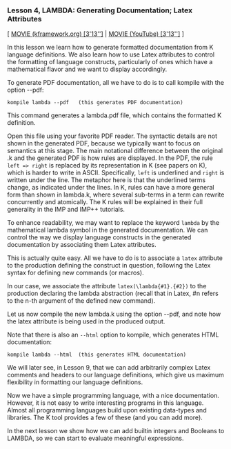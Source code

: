 ### Lesson 4, LAMBDA: Generating Documentation; Latex Attributes

[
[MOVIE (kframework.org) [3'13'']](http://fsl.cs.uiuc.edu/k-tutorial/1_lambda/1_lambda-lesson_4/1_lambda-lesson_4_player.html)
|
[MOVIE (YouTube) [3'13'']](http://youtu.be/ULXA4e_6-DY)
]

In this lesson we learn how to generate formatted documentation from K
language definitions.  We also learn how to use Latex attributes to control
the formatting of language constructs, particularly of ones which have a
mathematical flavor and we want to display accordingly.

To generate PDF documentation, all we have to do is to call kompile with the
option --pdf:

    kompile lambda --pdf   (this generates PDF documentation)

This command generates a lambda.pdf file, which contains the formatted K
definition.

Open this file using your favorite PDF reader.  The syntactic details are not
shown in the generated PDF, because we typically want to focus on semantics at
this stage.  The main notational difference between the original .k and the
generated PDF is how rules are displayed.  In the PDF, the rule `left => right`
is replaced by its representation in K (see papers on K), which is harder to
write in ASCII.  Specifically, `left` is underlined and `right` is written
under the line.  The metaphor here is that the underlined terms change, as
indicated under the lines.  In K, rules can have a more general form than shown
in lambda.k, where several sub-terms in a term can rewrite concurrently and
atomically.  The K rules will be explained in their full generality in the IMP
and IMP++ tutorials.

To enhance readability, we may want to replace the keyword `lambda` by the
mathematical lambda symbol in the generated documentation.  We can control
the way we display language constructs in the generated documentation
by associating them Latex attributes.

This is actually quite easy.  All we have to do is to associate a `latex`
attribute to the production defining the construct in question, following
the Latex syntax for defining new commands (or macros).

In our case, we associate the attribute `latex(\lambda{#1}.{#2})` to the
production declaring the lambda abstraction (recall that in Latex, #n refers
to the n-th argument of the defined new command).

Let us now compile the new lambda.k using the option --pdf, and note how the
latex attribute is being used in the produced output.

Note that there is also an `--html` option to kompile, which generates HTML
documentation:

    kompile lambda --html  (this generates HTML documentation)

We will later see, in Lesson 9, that we can add arbitrarily complex Latex
comments and headers to our language definitions, which give us maximum
flexibility in formatting our language definitions.

Now we have a simple programming language, with a nice documentation.  However,
it is not easy to write interesting programs in this language.  Almost all
programming languages build upon existing data-types and libraries.  The K
tool provides a few of these (and you can add more).

In the next lesson we show how we can add builtin integers and Booleans to
LAMBDA, so we can start to evaluate meaningful expressions.
